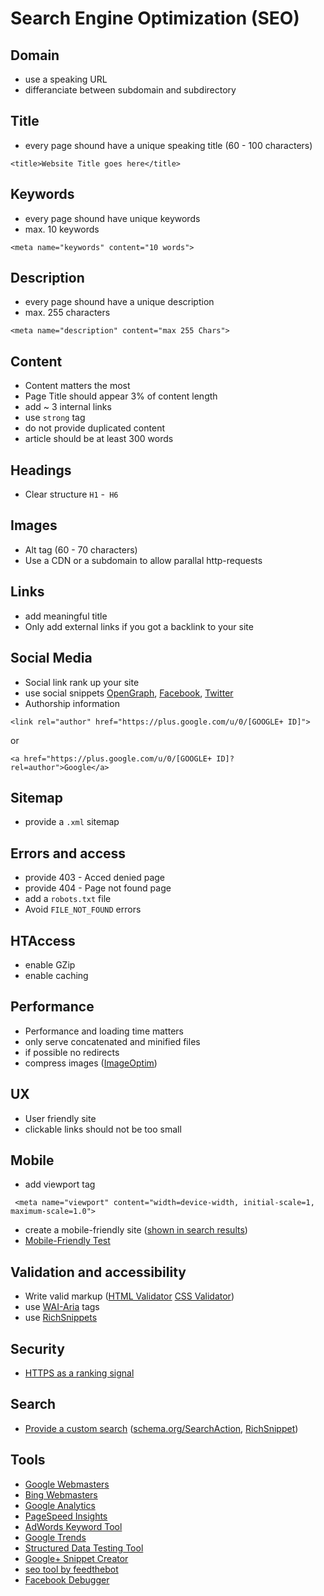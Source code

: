 # Search Engine Optimization (SEO)

## Domain
* use a speaking URL
* differanciate between subdomain and subdirectory

## Title
* every page shound have a unique speaking title (60 - 100 characters)

```
<title>Website Title goes here</title>
```

## Keywords
* every page shound have unique keywords
* max. 10 keywords

```
<meta name="keywords" content="10 words">
```

## Description
* every page shound have a unique description
* max. 255 characters

```
<meta name="description" content="max 255 Chars">
```

## Content
* Content matters the most
* Page Title should appear 3% of content length
* add ~ 3 internal links
* use `strong` tag
* do not provide duplicated content
* article should be at least 300 words

## Headings
* Clear structure `H1` -` H6`

## Images
* Alt tag (60 - 70 characters)
* Use a CDN or a subdomain to allow parallal http-requests

## Links
* add meaningful title
* Only add external links if you got a backlink to your site

## Social Media
* Social link rank up your site
* use social snippets [OpenGraph](http://ogp.me/), [Facebook](https://developers.facebook.com/docs/sharing/best-practices), [Twitter](https://dev.twitter.com/cards/getting-started)
* Authorship information

```
<link rel="author" href="https://plus.google.com/u/0/[GOOGLE+ ID]">
```
or

```
<a href="https://plus.google.com/u/0/[GOOGLE+ ID]?rel=author">Google</a>
```


## Sitemap
* provide a `.xml` sitemap

## Errors and access
* provide 403 - Acced denied page
* provide 404 - Page not found page
* add a `robots.txt` file
* Avoid `FILE_NOT_FOUND` errors

## HTAccess
* enable GZip
* enable caching

## Performance
* Performance and loading time matters
* only serve concatenated and minified files
* if possible no redirects
* compress images ([ImageOptim](https://imageoptim.com/))

## UX
* User friendly site
* clickable links should not be too small

## Mobile
* add viewport tag

```
 <meta name="viewport" content="width=device-width, initial-scale=1, maximum-scale=1.0">
 ```
 
* create a mobile-friendly site ([shown in search results](http://googlewebmastercentral.blogspot.be/2014/11/helping-users-find-mobile-friendly-pages.html))
* [Mobile-Friendly Test](https://www.google.com/webmasters/tools/mobile-friendly/)

## Validation and accessibility
* Write valid markup ([HTML Validator](http://validator.w3.org/) [CSS Validator](http://jigsaw.w3.org/css-validator/))
* use [WAI-Aria](http://www.w3.org/TR/wai-aria/) tags
* use [RichSnippets](http://schema.org/)

## Security
* [HTTPS as a ranking signal](http://googlewebmastercentral.blogspot.be/2014/08/https-as-ranking-signal.html)

## Search
* [Provide a custom search](https://developers.google.com/custom-search/) ([schema.org/SearchAction](http://schema.org/SearchAction), [RichSnippet](https://developers.google.com/webmasters/richsnippets/sitelinkssearch?utm_source=wmc-blog&utm_medium=direct-referral&utm_campaign=sitelinks-searchbox))

## Tools
* [Google Webmasters](https://www.google.com/webmasters/)
* [Bing Webmasters](http://www.bing.com/toolbox/webmaster)
* [Google Analytics](http://www.google.com/analytics/)
* [PageSpeed Insights](https://developers.google.com/speed/pagespeed/insights/)
* [AdWords Keyword Tool](https://adwords.google.com/KeywordPlanner)
* [Google Trends](http://www.google.com/trends/)
* [Structured Data Testing Tool](http://www.google.com/webmasters/tools/richsnippets)
* [Google+ Snippet Creator](https://developers.google.com/+/web/snippet/)
* [seo tool by feedthebot](http://www.feedthebot.com/tools/)
* [Facebook Debugger](https://developers.facebook.com/tools/debug)
